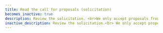 ```yaml
---
title: Read the call for proposals (solicitation)
becomes_inactive: true
description: Review the solicitation. <br>We only accept proposals from companies that have been officially invited to submit (via the Project Pitch process). You can check out our current SBIR solicitation or STTR solicitation to get a sense of NSF’s objectives.
inactive_description: Review the solicitation.<br> We only accept proposals from companies that have been officially invited to submit (via the Project Pitch process). You can check out our current SBIR solicitation or STTR solicitation to get a sense of NSF’s objectives.
---
```

